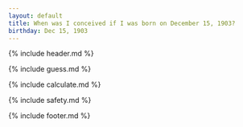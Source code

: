 ```yaml
---
layout: default
title: When was I conceived if I was born on December 15, 1903?
birthday: Dec 15, 1903
---
```


{% include header.md %}

{% include guess.md %}

{% include calculate.md %}

{% include safety.md %}

{% include footer.md %}



